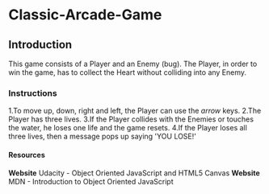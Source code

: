 # Classic-Arcade-Game

## Introduction
This game consists of a Player and an Enemy (bug). The Player, in order to win the game, has to collect the Heart without colliding into any Enemy.

### Instructions
1.To move up, down, right and left, the Player can use the _arrow_ keys.
2.The Player has three lives.
3.If the Player collides with the Enemies or touches the water, he loses one life and the game resets.
4.If the Player loses all three lives, then a message pops up saying 'YOU LOSE!'

#### Resources
**Website** Udacity - Object Oriented JavaScript and HTML5 Canvas
**Website** MDN - Introduction to Object Oriented JavaScript
